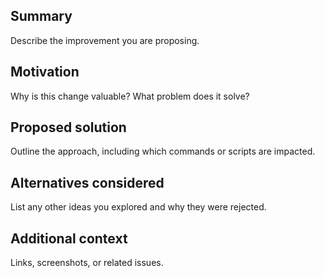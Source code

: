 ﻿---
name: Enhancement proposal
about: Suggest a new capability or improvement for Spec-Flow
labels: enhancement
---

## Summary
Describe the improvement you are proposing.

## Motivation
Why is this change valuable? What problem does it solve?

## Proposed solution
Outline the approach, including which commands or scripts are impacted.

## Alternatives considered
List any other ideas you explored and why they were rejected.

## Additional context
Links, screenshots, or related issues.
